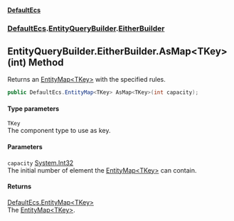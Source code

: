 #### [DefaultEcs](DefaultEcs.md 'DefaultEcs')
### [DefaultEcs](DefaultEcs.md#DefaultEcs 'DefaultEcs').[EntityQueryBuilder](EntityQueryBuilder.md 'DefaultEcs.EntityQueryBuilder').[EitherBuilder](EntityQueryBuilder_EitherBuilder.md 'DefaultEcs.EntityQueryBuilder.EitherBuilder')
## EntityQueryBuilder.EitherBuilder.AsMap&lt;TKey&gt;(int) Method
Returns an [EntityMap&lt;TKey&gt;](EntityMap_TKey_.md 'DefaultEcs.EntityMap&lt;TKey&gt;') with the specified rules.  
```csharp
public DefaultEcs.EntityMap<TKey> AsMap<TKey>(int capacity);
```
#### Type parameters
<a name='DefaultEcs_EntityQueryBuilder_EitherBuilder_AsMap_TKey_(int)_TKey'></a>
`TKey`  
The component type to use as key.
  
#### Parameters
<a name='DefaultEcs_EntityQueryBuilder_EitherBuilder_AsMap_TKey_(int)_capacity'></a>
`capacity` [System.Int32](https://docs.microsoft.com/en-us/dotnet/api/System.Int32 'System.Int32')  
The initial number of element the [EntityMap&lt;TKey&gt;](EntityMap_TKey_.md 'DefaultEcs.EntityMap&lt;TKey&gt;') can contain.
  
#### Returns
[DefaultEcs.EntityMap&lt;](EntityMap_TKey_.md 'DefaultEcs.EntityMap&lt;TKey&gt;')[TKey](EntityQueryBuilder_EitherBuilder_AsMap_TKey_(int).md#DefaultEcs_EntityQueryBuilder_EitherBuilder_AsMap_TKey_(int)_TKey 'DefaultEcs.EntityQueryBuilder.EitherBuilder.AsMap&lt;TKey&gt;(int).TKey')[&gt;](EntityMap_TKey_.md 'DefaultEcs.EntityMap&lt;TKey&gt;')  
The [EntityMap&lt;TKey&gt;](EntityMap_TKey_.md 'DefaultEcs.EntityMap&lt;TKey&gt;').
